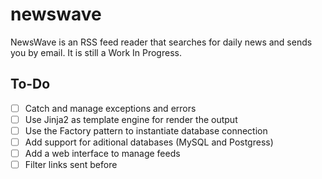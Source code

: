 # newswave

NewsWave is an RSS feed reader that searches for daily news and sends you by email. It is still a Work In Progress.

## To-Do
- [ ] Catch and manage exceptions and errors
- [ ] Use Jinja2 as template engine for render the output
- [ ] Use the Factory pattern to instantiate database connection
- [ ] Add support for aditional databases (MySQL and Postgress)
- [ ] Add a web interface to manage feeds
- [ ] Filter links sent before
